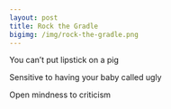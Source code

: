 ```yaml
---
layout: post
title: Rock the Gradle
bigimg: /img/rock-the-gradle.png
---
```


You can’t put lipstick on a pig

Sensitive to having your baby called ugly

Open mindness to criticism